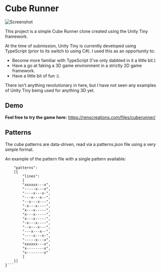 # Cube Runner

![Screenshot](https://renscreations.com/files/cuberunner/screenshot.png)

This project is a simple Cube Runner clone created using the Unity Tiny framework.

At the time of submission, Unity Tiny is currently developed using TypeScript (prior to its switch to using C#).
I used this as an opportunity to:
* Become more familiar with TypeScript (I've only dabbled in it a little bit.)
* Have a go at faking a 3D game environment in a strictly 2D game framework.
* Have a little bit of fun :).

There isn't anything revolutionary in here, but I have not seen any examples of Unity Tiny being used for anything 3D yet.

## Demo

**Feel free to try the game here:**
https://renscreations.com/files/cuberunner/

## Patterns

The cube patterns are data-driven, read via a patterns.json file using a very simple format.

An example of the pattern file with a single pattern available:
```json{
	"patterns": 
	[{
		"lines":
		[
		"xxxxxx---x",
		"-----x---x",
		"----x---x-",
		"---x---x--",
		"--x---x---",
		"-x---x----",
		"x---x-----",
		"x---x-----",
		"x---x-----",
		"-x---x----",
		"--x---x---",
		"---x---x--",
		"----x---x-",
		"-----x---x",
		"xxxxxx---x",
		"x--------x",
		"x--------x"
		]
	}]
}```